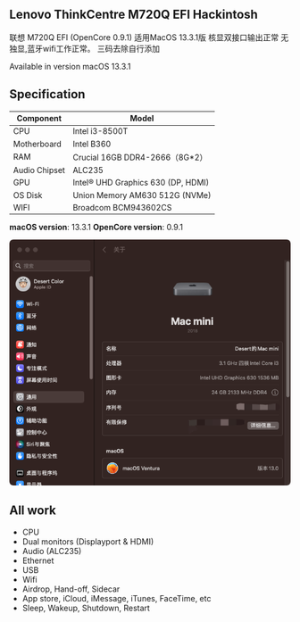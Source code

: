 ## Lenovo ThinkCentre M720Q EFI Hackintosh

联想 M720Q EFI (OpenCore 0.9.1)
适用MacOS 13.3.1版
核显双接口输出正常 无独显,蓝牙wifi工作正常。
三码去除自行添加

Available in version macOS 13.3.1

## Specification
| **Component** | **Model** |
| ------------- | --------- |
| CPU | Intel i3-8500T |
| Motherboard | Intel B360 |
| RAM | Crucial 16GB DDR4-2666（8G*2） |
| Audio Chipset | ALC235 |
| GPU | Intel® UHD Graphics 630 (DP, HDMI) |
| OS Disk | Union Memory AM630 512G (NVMe) |
| WIFI | Broadcom BCM943602CS |

**macOS version**: 13.3.1
**OpenCore version**: 0.9.1

![image](https://github.com/emumusic/M720Q-EFI/blob/master/screenshot.png?raw=true)

## All work

- CPU
- Dual monitors (Displayport & HDMI)
- Audio (ALC235)
- Ethernet
- USB
- Wifi
- Airdrop, Hand-off, Sidecar
- App store, iCloud, iMessage, iTunes, FaceTime, etc
- Sleep, Wakeup, Shutdown, Restart
